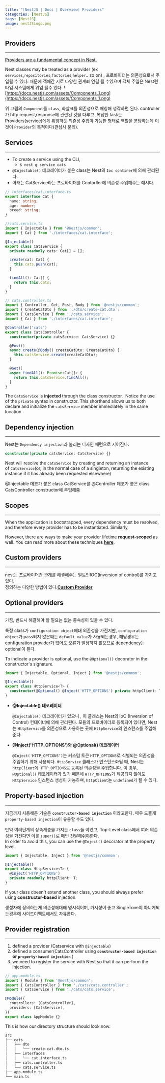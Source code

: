```yaml
---
title: "[NestJS | Docs | Overview] Providers"
categories: [NestJS]
tags: [NestJS]
image: nestJSLogo.png
---
```



## **Providers**

---

<u>Providers are a fundamental concept in Nest.</u>

Nest classes may be treated as a provider (ex `services`,`repositories`,`factories`,`helper`.. so on) , 프로바이더는 의존성으로서 주입될 수 있다. 때문에 객체간 서로 다양한 관계뢰 연결 될 수있으며  객체 주입은 Nest런타임 시스템에게 위임 될수 있다.
![https://docs.nestjs.com/assets/Components_1.png](https://docs.nestjs.com/assets/Components_1.png)

위 그림의 `Component`를  `class`, 화살표를 의존성으로 매칭해 생각하면 된다. controller가 http request,response에 관련된 것을 다루고 ,복잡한 task는 Providers(service)에게 위임하듯
의존성 주입이 가능한 형태로 역할을 분담하는데 이것이 `Provider`의 목적이다(관심사 분리).

## **Services**

---

- To create a service using the CLI,
  - `$ nest g service cats`
- `@Injectable()` 데코레이터가 붙은 class는  Nest의 `Ioc continer`에 의해 관리된다.
- 아래는 CatService라는 프로바이더를 Contorller에 의존성 주입해주는 예시다.

```ts
// interfaces/cat.interface.ts
export interface Cat {
  name: string;
  age: number;
  breed: string;
}
```

```ts
//cats.service.ts
import { Injectable } from '@nestjs/common';
import { Cat } from './interfaces/cat.interface';

@Injectable()
export class CatsService {
  private readonly cats: Cat[] = [];

  create(cat: Cat) {
    this.cats.push(cat);
  }

  findAll(): Cat[] {
    return this.cats;
  }
}
```

```ts
// cats.controller.ts
import { Controller, Get, Post, Body } from '@nestjs/common';
import { CreateCatDto } from './dto/create-cat.dto';
import { CatsService } from './cats.service';
import { Cat } from './interfaces/cat.interface';

@Controller('cats')
export class CatsController {
  constructor(private catsService: CatsService) {}

  @Post()
  async create(@Body() createCatDto: CreateCatDto) {
    this.catsService.create(createCatDto);
  }

  @Get()
  async findAll(): Promise<Cat[]> {
    return this.catsService.findAll();
  }
}
```

The `CatsService` is **injected** through the class constructor.  Notice the use of the `private` syntax in constructor. This shorthand allows us to both declare and initialize the `catsService` member immediately in the same location.

## **Dependency injection**

---

Nest는 `Dependency injection`라 불리는 디자인 패턴으로 지어진다.

```ts
constructor(private catsService: CatsService) {}
```

Nest will resolve the `catsService` by creating and returning an instance of `CatsService`(or, in the normal case of a singleton, returning the existing instance if it has already been requested elsewhere)

@Injectable 데코가 붙은 class CatService를 @Controller 데코가 붙은 class CatsController constructor에 주입해줌

## **Scopes**

---

When the application is bootstrapped, every dependency must be resolved, and therefore every provider has to be instantiated. Similarly,

However, there are ways to make your provider lifetime **request-scoped** as well. You can read more about these techniques [**here**](https://docs.nestjs.com/fundamentals/injection-scopes).

## **Custom providers**

---

nest는 프로바이더간 관계를 해결해주는 빌트인IOC(inversion of control)를 가지고있다. <br>
정의하는 다양한 방법이 있다.[**Custom Provider**](/posts/NestJSDocs-Fundamentals-Custom-Providers/)

## **Optional providers**

---

가끔, 반드시 해결해야 할 필요는 없는 종속성이 있을 수 있다.

특정 class가 `configuration object`에대 의존성을 가진지만, `configuration object`가 pass되지 않은때는  `default value`가 사용되는경우, 해당경우는 configuration provider가 없어도 오류가 발생하지 않으므로 dependency는 optional이 된다.

To indicate a provider is optional, use the `@Optional()` decorator in the constructor's signature.

```ts
import { Injectable, Optional, Inject } from '@nestjs/common';

@Injectable()
export class HttpService<T> {
  constructor(@Optional() @Inject('HTTP_OPTIONS') private httpClient: T) {}
}
```

- **@Injectable() 데코레이터**

    `@Injectable()` 데코레이터가 있으니 , 이 클래스는 Nest의 IoC (Inversion of Control) 컨테이너에 의해 관리된다. 모듈의 프로바이더로 등록되어 있다면, Nest는 `HttpService`를 의존성으로 사용하는 곳에 `HttpService`의 인스턴스를 주입해준다.

- **@Inject('HTTP_OPTIONS')와 @Optional() 데코레이터**

    `@Inject('HTTP_OPTIONS')`는 커스텀 토큰 `HTTP_OPTIONS`로 식별되는 의존성을 주입하기 위해 사용되다. `HttpService` 클래스가 인스턴스화될 때, Nest는 `httpClient`에 `HTTP_OPTIONS`로 등록된 의존성을 주입합니다. 이 경우, `@Optional()` 데코레이터가 있기 때문에 `HTTP_OPTIONS`가 제공되지 않아도 `HttpService` 인스턴스 생성이 가능하며, `httpClient`는 `undefined`가 될 수 있다.

## **Property-based injection**

---

지금까지 사용해온 기술은 **`constructor-based injection`** 이라고한다.
매우 드물게 `property-based injection`이 유용할 수도 있다.

만약  여러단계의 상속계층을 가지는 `class`들 이있고, Top-Level class에서 여러 의존성을 가진다면 이를 `super()`로 매번 전달해줘야한다.<br>
In order to avoid this, you can use the `@Inject()` decorator at the property level.

```ts
import { Injectable, Inject } from '@nestjs/common';

@Injectable()
export class HttpService<T> {
  @Inject('HTTP_OPTIONS')
  private readonly httpClient: T;
}
```

If your class doesn't extend another class, you should always prefer using **constructor-based** injection.

생성자에 정의하는게 의존성에대해 명시적이며, 가시성이 좋고 SingleTone이 아니게되는경우에 사이드이펙트에서도 자유롭다.

## **Provider registration**

---

1. defined a provider (Catservice with `@injectable`)
2. defined  a consumer(CatsController using **`constructor-based injection` or `property-based injection`** )
3. we need to register the service with Nest so that it can perform the injection.

```ts
// app.module.ts
import { Module } from '@nestjs/common';
import { CatsController } from './cats/cats.controller';
import { CatsService } from './cats/cats.service';

@Module({
  controllers: [CatsController],
  providers: [CatsService],
})
export class AppModule {}
```

This is how our directory structure should look now:

```bash
src
├── cats
│   ├── dto
│   │   └── create-cat.dto.ts
│   ├── interfaces
│   │   └── cat.interface.ts
│   ├── cats.controller.ts
│   └── cats.service.ts
├── app.module.ts
└── main.ts

```
